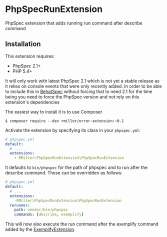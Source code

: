 PhpSpecRunExtension
===================

PhpSpec extension that adds running run command after describe command

Installation
------------

This extension requires:

* PhpSpec 2.1+
* PHP 5.4+

It will only work with latest PhpSpec 2.1 which is not yet a stable release
as it relies on console events that were only recently added. In order to
be able to include this in [BehatSpec](https://github.com/richardmiller/BehatSpec) without forcing that to need 2.1 for the
time being you need to force the PhpSpec version and not rely on this extension's
dependencies


The easiest way to install it is to use Composer

```
$ composer require --dev rmiller/error-extension:~0.1
```

Activate the extension by specifying its class in your ``phpspec.yml``:

```yaml
# phpspec.yml
default:
  # ...
  extensions:
    - RMiller\PhpSpecRunExtension\PhpSpecRunExtension
```

It defaults to `bin/phpspec` for the path of phpspec and to run after the describe command.
These can be overridden as follows:

```yaml
# phpspec.yml
default:
  # ...
  extensions:
    -RMiller\PhpSpecRunExtension\PhpSpecRunExtension
  rerunner:
    path: vendor/bin/phpspec
    commands: [describe, exemplify]
```

This will now also execute the run command after the exemplify command added by the
[ExemplifyExtension](https://github.com/richardmiller/ExemplifyExtension).